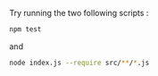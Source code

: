 Try running the two following scripts :


```bash
npm test
```

and

```bash
node index.js --require src/**/*.js
```
